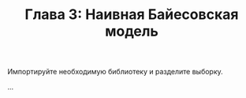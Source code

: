 ﻿---
title: 'Глава 3: Наивная Байесовская модель'
description:
  'This chapter will teach you even more stuff and help you learn some new
  concepts.'
prev: /chapter2
next: /chapter1
type: chapter
id: 3
---

<exercise id="1" title="Как работает модель" type="slides">

<slides source="chapter3_01_theory">
</slides>

</exercise>

<exercise id="2" title="Разделение выборки на тестовую и обучающую">
Импортируйте необходимую библиотеку и разделите выборку.
<codeblock id="03_01">

...

</codeblock>

</exercise>